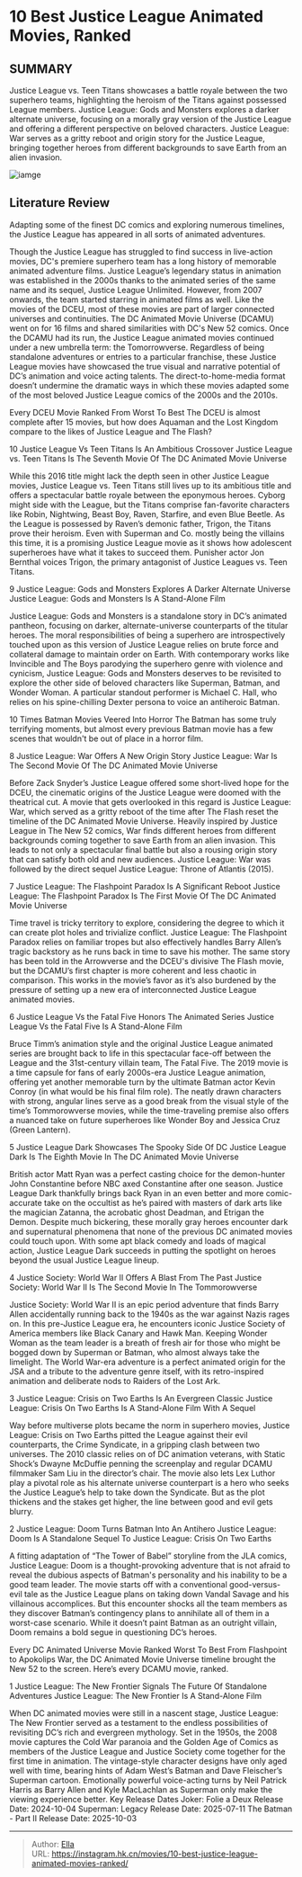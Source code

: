 # 10 Best Justice League Animated Movies, Ranked


## SUMMARY 


 Justice League vs. Teen Titans showcases a battle royale between the two superhero teams, highlighting the heroism of the Titans against possessed League members. 
 Justice League: Gods and Monsters explores a darker alternate universe, focusing on a morally gray version of the Justice League and offering a different perspective on beloved characters. 
 Justice League: War serves as a gritty reboot and origin story for the Justice League, bringing together heroes from different backgrounds to save Earth from an alien invasion. 

![iamge](https://static1.srcdn.com/wordpress/wp-content/uploads/2024/01/10-best-justice-league-animated-movies-ranked.jpg)

## Literature Review

Adapting some of the finest DC comics and exploring numerous timelines, the Justice League has appeared in all sorts of animated adventures.




Though the Justice League has struggled to find success in live-action movies, DC&#39;s premiere superhero team has a long history of memorable animated adventure films. Justice League’s legendary status in animation was established in the 2000s thanks to the animated series of the same name and its sequel, Justice League Unlimited. However, from 2007 onwards, the team started starring in animated films as well. Like the movies of the DCEU, most of these movies are part of larger connected universes and continuities.
The DC Animated Movie Universe (DCAMU) went on for 16 films and shared similarities with DC&#39;s New 52 comics. Once the DCAMU had its run, the Justice League animated movies continued under a new umbrella term: the Tomorrowverse. Regardless of being standalone adventures or entries to a particular franchise, these Justice League movies have showcased the true visual and narrative potential of DC’s animation and voice acting talents. The direct-to-home-media format doesn’t undermine the dramatic ways in which these movies adapted some of the most beloved Justice League comics of the 2000s and the 2010s.
            
 
 Every DCEU Movie Ranked From Worst To Best 
The DCEU is almost complete after 15 movies, but how does Aquaman and the Lost Kingdom compare to the likes of Justice League and The Flash?












 








 10  Justice League Vs Teen Titans Is An Ambitious Crossover 
Justice League vs. Teen Titans Is The Seventh Movie Of The DC Animated Movie Universe
        

While this 2016 title might lack the depth seen in other Justice League movies, Justice League vs. Teen Titans still lives up to its ambitious title and offers a spectacular battle royale between the eponymous heroes. Cyborg might side with the League, but the Titans comprise fan-favorite characters like Robin, Nightwing, Beast Boy, Raven, Starfire, and even Blue Beetle. As the League is possessed by Raven’s demonic father, Trigon, the Titans prove their heroism. Even with Superman and Co. mostly being the villains this time, it is a promising Justice League movie as it shows how adolescent superheroes have what it takes to succeed them.
Punisher actor Jon Bernthal voices Trigon, the primary antagonist of Justice Leagues vs. Teen Titans. 






 9  Justice League: Gods and Monsters Explores A Darker Alternate Universe 
Justice League: Gods and Monsters Is A Stand-Alone Film
        

Justice League: Gods and Monsters is a standalone story in DC’s animated pantheon, focusing on darker, alternate-universe counterparts of the titular heroes. The moral responsibilities of being a superhero are introspectively touched upon as this version of Justice League relies on brute force and collateral damage to maintain order on Earth. With contemporary works like Invincible and The Boys parodying the superhero genre with violence and cynicism, Justice League: Gods and Monsters deserves to be revisited to explore the other side of beloved characters like Superman, Batman, and Wonder Woman. A particular standout performer is Michael C. Hall, who relies on his spine-chilling Dexter persona to voice an antiheroic Batman.
            
 
 10 Times Batman Movies Veered Into Horror 
The Batman has some truly terrifying moments, but almost every previous Batman movie has a few scenes that wouldn&#39;t be out of place in a horror film.








 8  Justice League: War Offers A New Origin Story 
Justice League: War Is The Second Movie Of The DC Animated Movie Universe


 







Before Zack Snyder’s Justice League offered some short-lived hope for the DCEU, the cinematic origins of the Justice League were doomed with the theatrical cut. A movie that gets overlooked in this regard is Justice League: War, which served as a gritty reboot of the time after The Flash reset the timeline of the DC Animated Movie Universe. Heavily inspired by Justice League in The New 52 comics, War finds different heroes from different backgrounds coming together to save Earth from an alien invasion. This leads to not only a spectacular final battle but also a rousing origin story that can satisfy both old and new audiences.
Justice League: War was followed by the direct sequel Justice League: Throne of Atlantis (2015). 






 7  Justice League: The Flashpoint Paradox Is A Significant Reboot 
Justice League: The Flashpoint Paradox Is The First Movie Of The DC Animated Movie Universe
        

Time travel is tricky territory to explore, considering the degree to which it can create plot holes and trivialize conflict. Justice League: The Flashpoint Paradox relies on familiar tropes but also effectively handles Barry Allen’s tragic backstory as he runs back in time to save his mother. The same story has been told in the Arrowverse and the DCEU&#39;s divisive The Flash movie, but the DCAMU’s first chapter is more coherent and less chaotic in comparison. This works in the movie’s favor as it’s also burdened by the pressure of setting up a new era of interconnected Justice League animated movies.





 6  Justice League Vs the Fatal Five Honors The Animated Series 
Justice League Vs the Fatal Five Is A Stand-Alone Film
        

Bruce Timm’s animation style and the original Justice League animated series are brought back to life in this spectacular face-off between the League and the 31st-century villain team, The Fatal Five. The 2019 movie is a time capsule for fans of early 2000s-era Justice League animation, offering yet another memorable turn by the ultimate Batman actor Kevin Conroy (in what would be his final film role). The neatly drawn characters with strong, angular lines serve as a good break from the visual style of the time’s Tommorowverse movies, while the time-traveling premise also offers a nuanced take on future superheroes like Wonder Boy and Jessica Cruz (Green Lantern).





 5  Justice League Dark Showcases The Spooky Side Of DC 
Justice League Dark Is The Eighth Movie In The DC Animated Movie Universe


 







British actor Matt Ryan was a perfect casting choice for the demon-hunter John Constantine before NBC axed Constantine after one season. Justice League Dark thankfully brings back Ryan in an even better and more comic-accurate take on the occultist as he’s paired with masters of dark arts like the magician Zatanna, the acrobatic ghost Deadman, and Etrigan the Demon. Despite much bickering, these morally gray heroes encounter dark and supernatural phenomena that none of the previous DC animated movies could touch upon. With some apt black comedy and loads of magical action, Justice League Dark succeeds in putting the spotlight on heroes beyond the usual Justice League lineup.





 4  Justice Society: World War II Offers A Blast From The Past 
Justice Society: World War II Is The Second Movie In The Tommorowverse
        

Justice Society: World War II is an epic period adventure that finds Barry Allen accidentally running back to the 1940s as the war against Nazis rages on. In this pre-Justice League era, he encounters iconic Justice Society of America members like Black Canary and Hawk Man. Keeping Wonder Woman as the team leader is a breath of fresh air for those who might be bogged down by Superman or Batman, who almost always take the limelight. The World War-era adventure is a perfect animated origin for the JSA and a tribute to the adventure genre itself, with its retro-inspired animation and deliberate nods to Raiders of the Lost Ark.





 3  Justice League: Crisis on Two Earths Is An Evergreen Classic 
Justice League: Crisis On Two Earths Is A Stand-Alone Film With A Sequel
        

Way before multiverse plots became the norm in superhero movies, Justice League: Crisis on Two Earths pitted the League against their evil counterparts, the Crime Syndicate, in a gripping clash between two universes. The 2010 classic relies on of DC animation veterans, with Static Shock’s Dwayne McDuffie penning the screenplay and regular DCAMU filmmaker Sam Liu in the director’s chair. The movie also lets Lex Luthor play a pivotal role as his alternate universe counterpart is a hero who seeks the Justice League’s help to take down the Syndicate. But as the plot thickens and the stakes get higher, the line between good and evil gets blurry.





 2  Justice League: Doom Turns Batman Into An Antihero 
Justice League: Doom Is A Standalone Sequel To Justice League: Crisis On Two Earths


 







A fitting adaptation of “The Tower of Babel” storyline from the JLA comics, Justice League: Doom is a thought-provoking adventure that is not afraid to reveal the dubious aspects of Batman&#39;s personality and his inability to be a good team leader. The movie starts off with a conventional good-versus-evil tale as the Justice League plans on taking down Vandal Savage and his villainous accomplices. But this encounter shocks all the team members as they discover Batman’s contingency plans to annihilate all of them in a worst-case scenario. While it doesn’t paint Batman as an outright villain, Doom remains a bold segue in questioning DC’s heroes.
            
 
 Every DC Animated Universe Movie Ranked Worst To Best 
From Flashpoint to Apokolips War, the DC Animated Movie Universe timeline brought the New 52 to the screen. Here’s every DCAMU movie, ranked.








 1  Justice League: The New Frontier Signals The Future Of Standalone Adventures 
Justice League: The New Frontier Is A Stand-Alone Film
        

When DC animated movies were still in a nascent stage, Justice League: The New Frontier served as a testament to the endless possibilities of revisiting DC’s rich and evergreen mythology. Set in the 1950s, the 2008 movie captures the Cold War paranoia and the Golden Age of Comics as members of the Justice League and Justice Society come together for the first time in animation. The vintage-style character designs have only aged well with time, bearing hints of Adam West’s Batman and Dave Fleischer’s Superman cartoon. Emotionally powerful voice-acting turns by Neil Patrick Harris as Barry Allen and Kyle MacLachlan as Superman only make the viewing experience better.
   Key Release Dates             Joker: Folie a Deux Release Date: 2024-10-04                  Superman: Legacy Release Date: 2025-07-11                  The Batman - Part II Release Date: 2025-10-03      

---

> Author: [Ella](https://instagram.hk.cn/)  
> URL: https://instagram.hk.cn/movies/10-best-justice-league-animated-movies-ranked/  

